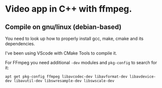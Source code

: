 # Video app in C++ with ffmpeg. 

## Compile on gnu/linux (debian-based)

You need to look up how to properly install gcc, make, cmake and its dependencies.

I've been using VScode with CMake Tools to compile it.

For FFmpeg you need additional `-dev` modules and `pkg-config` to search for it:

`apt get pkg-config ffmpeg libavcodec-dev libavformat-dev libavdevice-dev libavutil-dev libswresample-dev libswscale-dev`